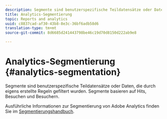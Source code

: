 ```yaml
---
description: Segmente sind benutzerspezifische Teildatensätze oder Daten, die durch eigens erstellte Regeln gefiltert wurden. Segmente basieren auf Hits, Besuchen und Besuchern.
title: Analytics-Segmentierung
topic: Reports and analytics
uuid: c8837cad-af30-43b8-8e3c-36bf6adb58d6
translation-type: tm+mt
source-git-commit: 8d6685d241443798be46c19d70d8150d222ab9e8

---
```



# Analytics-Segmentierung {#analytics-segmentation}

Segmente sind benutzerspezifische Teildatensätze oder Daten, die durch eigens erstellte Regeln gefiltert wurden. Segmente basieren auf Hits, Besuchen und Besuchern.

Ausführliche Informationen zur Segmentierung von Adobe Analytics finden Sie im [Segmentierungshandbuch](https://docs.adobe.com/content/help/de-DE/analytics/components/segmentation/seg-home.html).
